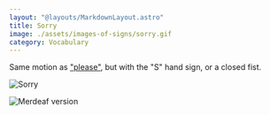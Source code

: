 ```yaml
---
layout: "@layouts/MarkdownLayout.astro"
title: Sorry
image: ./assets/images-of-signs/sorry.gif
category: Vocabulary
---
```


Same motion as ["please"](../please),
but with the "S" hand sign, or a closed fist.

![Sorry](@signs/sorry.gif)

![Merdeaf version](@signs/merdeaf-sorry.png)

